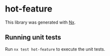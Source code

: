 # hot-feature

This library was generated with [Nx](https://nx.dev).

## Running unit tests

Run `nx test hot-feature` to execute the unit tests.

